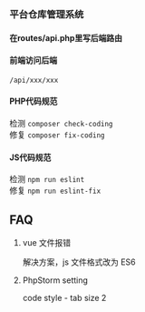 
### 平台仓库管理系统

#### 在routes/api.php里写后端路由

#### 前端访问后端

`/api/xxx/xxx`

#### PHP代码规范

检测 ` composer check-coding `  
修复 ` composer fix-coding `

#### JS代码规范

检测 ` npm run eslint `  
修复 ` npm run eslint-fix `


## FAQ
1. vue 文件报错

   解决方案，js 文件格式改为 ES6

2. PhpStorm setting
   
   code style - tab size 2 
